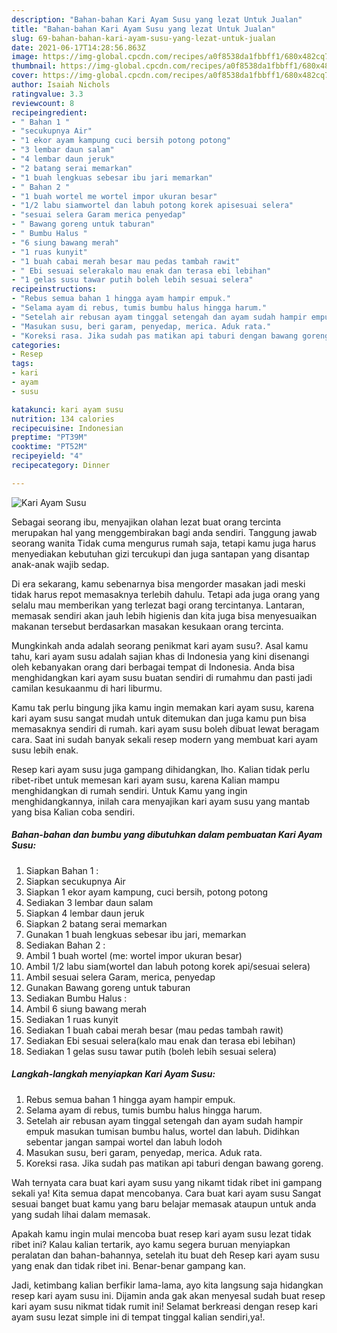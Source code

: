 ```yaml
---
description: "Bahan-bahan Kari Ayam Susu yang lezat Untuk Jualan"
title: "Bahan-bahan Kari Ayam Susu yang lezat Untuk Jualan"
slug: 69-bahan-bahan-kari-ayam-susu-yang-lezat-untuk-jualan
date: 2021-06-17T14:28:56.863Z
image: https://img-global.cpcdn.com/recipes/a0f8538da1fbbff1/680x482cq70/kari-ayam-susu-foto-resep-utama.jpg
thumbnail: https://img-global.cpcdn.com/recipes/a0f8538da1fbbff1/680x482cq70/kari-ayam-susu-foto-resep-utama.jpg
cover: https://img-global.cpcdn.com/recipes/a0f8538da1fbbff1/680x482cq70/kari-ayam-susu-foto-resep-utama.jpg
author: Isaiah Nichols
ratingvalue: 3.3
reviewcount: 8
recipeingredient:
- " Bahan 1 "
- "secukupnya Air"
- "1 ekor ayam kampung cuci bersih potong potong"
- "3 lembar daun salam"
- "4 lembar daun jeruk"
- "2 batang serai memarkan"
- "1 buah lengkuas sebesar ibu jari memarkan"
- " Bahan 2 "
- "1 buah wortel me wortel impor ukuran besar"
- "1/2 labu siamwortel dan labuh potong korek apisesuai selera"
- "sesuai selera Garam merica penyedap"
- " Bawang goreng untuk taburan"
- " Bumbu Halus "
- "6 siung bawang merah"
- "1 ruas kunyit"
- "1 buah cabai merah besar mau pedas tambah rawit"
- " Ebi sesuai selerakalo mau enak dan terasa ebi lebihan"
- "1 gelas susu tawar putih boleh lebih sesuai selera"
recipeinstructions:
- "Rebus semua bahan 1 hingga ayam hampir empuk."
- "Selama ayam di rebus, tumis bumbu halus hingga harum."
- "Setelah air rebusan ayam tinggal setengah dan ayam sudah hampir empuk masukan tumisan bumbu halus, wortel dan labuh. Didihkan sebentar jangan sampai wortel dan labuh lodoh"
- "Masukan susu, beri garam, penyedap, merica. Aduk rata."
- "Koreksi rasa. Jika sudah pas matikan api taburi dengan bawang goreng."
categories:
- Resep
tags:
- kari
- ayam
- susu

katakunci: kari ayam susu 
nutrition: 134 calories
recipecuisine: Indonesian
preptime: "PT39M"
cooktime: "PT52M"
recipeyield: "4"
recipecategory: Dinner

---
```



![Kari Ayam Susu](https://img-global.cpcdn.com/recipes/a0f8538da1fbbff1/680x482cq70/kari-ayam-susu-foto-resep-utama.jpg)

Sebagai seorang ibu, menyajikan olahan lezat buat orang tercinta merupakan hal yang menggembirakan bagi anda sendiri. Tanggung jawab seorang  wanita Tidak cuma mengurus rumah saja, tetapi kamu juga harus menyediakan kebutuhan gizi tercukupi dan juga santapan yang disantap anak-anak wajib sedap.

Di era  sekarang, kamu sebenarnya bisa mengorder masakan jadi meski tidak harus repot memasaknya terlebih dahulu. Tetapi ada juga orang yang selalu mau memberikan yang terlezat bagi orang tercintanya. Lantaran, memasak sendiri akan jauh lebih higienis dan kita juga bisa menyesuaikan makanan tersebut berdasarkan masakan kesukaan orang tercinta. 



Mungkinkah anda adalah seorang penikmat kari ayam susu?. Asal kamu tahu, kari ayam susu adalah sajian khas di Indonesia yang kini disenangi oleh kebanyakan orang dari berbagai tempat di Indonesia. Anda bisa menghidangkan kari ayam susu buatan sendiri di rumahmu dan pasti jadi camilan kesukaanmu di hari liburmu.

Kamu tak perlu bingung jika kamu ingin memakan kari ayam susu, karena kari ayam susu sangat mudah untuk ditemukan dan juga kamu pun bisa memasaknya sendiri di rumah. kari ayam susu boleh dibuat lewat beragam cara. Saat ini sudah banyak sekali resep modern yang membuat kari ayam susu lebih enak.

Resep kari ayam susu juga gampang dihidangkan, lho. Kalian tidak perlu ribet-ribet untuk memesan kari ayam susu, karena Kalian mampu menghidangkan di rumah sendiri. Untuk Kamu yang ingin menghidangkannya, inilah cara menyajikan kari ayam susu yang mantab yang bisa Kalian coba sendiri.

<!--inarticleads1-->

##### Bahan-bahan dan bumbu yang dibutuhkan dalam pembuatan Kari Ayam Susu:

1. Siapkan  Bahan 1 :
1. Siapkan secukupnya Air
1. Siapkan 1 ekor ayam kampung, cuci bersih, potong potong
1. Sediakan 3 lembar daun salam
1. Siapkan 4 lembar daun jeruk
1. Siapkan 2 batang serai memarkan
1. Gunakan 1 buah lengkuas sebesar ibu jari, memarkan
1. Sediakan  Bahan 2 :
1. Ambil 1 buah wortel (me: wortel impor ukuran besar)
1. Ambil 1/2 labu siam(wortel dan labuh potong korek api/sesuai selera)
1. Ambil sesuai selera Garam, merica, penyedap
1. Gunakan  Bawang goreng untuk taburan
1. Sediakan  Bumbu Halus :
1. Ambil 6 siung bawang merah
1. Sediakan 1 ruas kunyit
1. Sediakan 1 buah cabai merah besar (mau pedas tambah rawit)
1. Sediakan  Ebi sesuai selera(kalo mau enak dan terasa ebi lebihan)
1. Sediakan 1 gelas susu tawar putih (boleh lebih sesuai selera)




<!--inarticleads2-->

##### Langkah-langkah menyiapkan Kari Ayam Susu:

1. Rebus semua bahan 1 hingga ayam hampir empuk.
1. Selama ayam di rebus, tumis bumbu halus hingga harum.
1. Setelah air rebusan ayam tinggal setengah dan ayam sudah hampir empuk masukan tumisan bumbu halus, wortel dan labuh. Didihkan sebentar jangan sampai wortel dan labuh lodoh
1. Masukan susu, beri garam, penyedap, merica. Aduk rata.
1. Koreksi rasa. Jika sudah pas matikan api taburi dengan bawang goreng.




Wah ternyata cara buat kari ayam susu yang nikamt tidak ribet ini gampang sekali ya! Kita semua dapat mencobanya. Cara buat kari ayam susu Sangat sesuai banget buat kamu yang baru belajar memasak ataupun untuk anda yang sudah lihai dalam memasak.

Apakah kamu ingin mulai mencoba buat resep kari ayam susu lezat tidak ribet ini? Kalau kalian tertarik, ayo kamu segera buruan menyiapkan peralatan dan bahan-bahannya, setelah itu buat deh Resep kari ayam susu yang enak dan tidak ribet ini. Benar-benar gampang kan. 

Jadi, ketimbang kalian berfikir lama-lama, ayo kita langsung saja hidangkan resep kari ayam susu ini. Dijamin anda gak akan menyesal sudah buat resep kari ayam susu nikmat tidak rumit ini! Selamat berkreasi dengan resep kari ayam susu lezat simple ini di tempat tinggal kalian sendiri,ya!.

